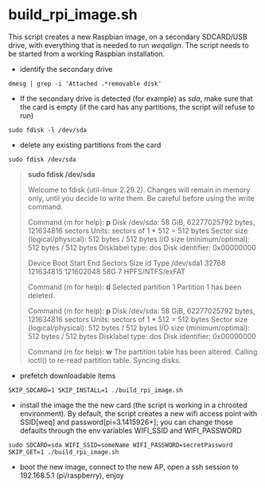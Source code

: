 # build_rpi_image.sh
This script creates a new Raspbian image, on a secondary SDCARD/USB drive, with everything that is needed to run *weqalign*.
The script needs to be started from a working Raspbian installation.

* identify the secondary drive
```
dmesg | grep -i 'Attached .*removable disk'
```

* If the secondary drive is detected (for example) as *sda*, make sure that the card is empty (if the card has any partitions, the script will refuse to run)
```
sudo fdisk -l /dev/sda
```

* delete any existing partitions from the card
```
sudo fdisk /dev/sda
```
> **sudo fdisk /dev/sda**
> 
> Welcome to fdisk (util-linux 2.29.2).
> Changes will remain in memory only, until you decide to write them.
> Be careful before using the write command.
> 
> 
> Command (m for help): **p**
> Disk /dev/sda: 58 GiB, 62277025792 bytes, 121634816 sectors
> Units: sectors of 1 * 512 = 512 bytes
> Sector size (logical/physical): 512 bytes / 512 bytes
> I/O size (minimum/optimal): 512 bytes / 512 bytes
> Disklabel type: dos
> Disk identifier: 0x00000000
> 
> Device     Boot Start       End   Sectors Size Id Type
> /dev/sda1       32768 121634815 121602048  58G  7 HPFS/NTFS/exFAT
> 
> Command (m for help): **d**
> Selected partition 1
> Partition 1 has been deleted.
> 
> Command (m for help): **p**
> Disk /dev/sda: 58 GiB, 62277025792 bytes, 121634816 sectors
> Units: sectors of 1 * 512 = 512 bytes
> Sector size (logical/physical): 512 bytes / 512 bytes
> I/O size (minimum/optimal): 512 bytes / 512 bytes
> Disklabel type: dos
> Disk identifier: 0x00000000
> 
> Command (m for help): **w**
> The partition table has been altered.
> Calling ioctl() to re-read partition table.
> Syncing disks.

* prefetch downloadable items
```
SKIP_SDCARD=1 SKIP_INSTALL=1 ./build_rpi_image.sh
```

* install the image the the new card (the script is working in a chrooted environment).
By default, the script creates a new wifi access point with SSID[weq] and password[pi=3.1415926+]; you can change those defaults through the env variables WIFI_SSID and WIFI_PASSWORD
```
sudo SDCARD=sda WIFI_SSID=someName WIFI_PASSWORD=secretPassword SKIP_GET=1 ./build_rpi_image.sh
```

* boot the new image, connect to the new AP, open a ssh session to 192.168.5.1 (pi/raspberry), enjoy
